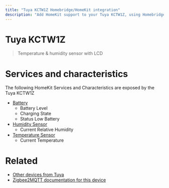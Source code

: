 ```yaml
---
title: "Tuya KCTW1Z Homebridge/HomeKit integration"
description: "Add HomeKit support to your Tuya KCTW1Z, using Homebridge, Zigbee2MQTT and homebridge-z2m."
---
```

<!---
This file has been GENERATED using src/docgen/docgen.ts
DO NOT EDIT THIS FILE MANUALLY!
-->
# Tuya KCTW1Z
> Temperature & humidity sensor with LCD


# Services and characteristics
The following HomeKit Services and Characteristics are exposed by
the Tuya KCTW1Z

* [Battery](../../battery.md)
  * Battery Level
  * Charging State
  * Status Low Battery
* [Humidity Sensor](../../sensors.md)
  * Current Relative Humidity
* [Temperature Sensor](../../sensors.md)
  * Current Temperature


# Related
* [Other devices from Tuya](../index.md#tuya)
* [Zigbee2MQTT documentation for this device](https://www.zigbee2mqtt.io/devices/KCTW1Z.html)